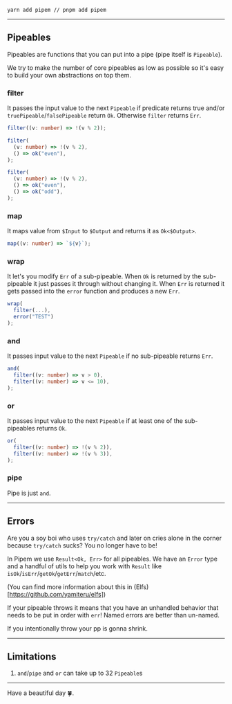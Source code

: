 ```shell
yarn add pipem // pnpm add pipem
```

---

## Pipeables

Pipeables are functions that you can put into a pipe (pipe itself is `Pipeable`).

We try to make the number of core pipeables as low as possible so it's easy to build your own abstractions on top them.

### filter

It passes the input value to the next `Pipeable` if predicate returns true and/or `truePipeable`/`falsePipeable` return `Ok`. Otherwise `filter` returns `Err`.

```ts
filter((v: number) => !(v % 2));

filter(
  (v: number) => !(v % 2),
  () => ok("even"),
);

filter(
  (v: number) => !(v % 2),
  () => ok("even"),
  () => ok("odd"),
);
```

### map

It maps value from `$Input` to `$Output` and returns it as `Ok<$Output>`.

```ts
map((v: number) => `${v}`);
```

### wrap

It let's you modify `Err` of a sub-pipeable. When `Ok` is returned by the sub-pipeable it just passes it through without changing it. When `Err` is returned it gets passed into the `error` function and produces a new `Err`.

```ts
wrap(
  filter(...),
  error("TEST")
);
```

### and

It passes input value to the next `Pipeable` if no sub-pipeable returns `Err`.

```ts
and(
  filter((v: number) => v > 0),
  filter((v: number) => v <= 10),
);
```

### or

It passes input value to the next `Pipeable` if at least one of the sub-pipeables returns `Ok`.

```ts
or(
  filter((v: number) => !(v % 2)),
  filter((v: number) => !(v % 3)),
);
```

### pipe

Pipe is just `and`.

---

## Errors

Are you a soy boi who uses `try/catch` and later on cries alone in the corner because `try/catch` sucks? You no longer have to be!

In Pipem we use `Result<Ok, Err>` for all pipeables. We have an `Error` type and a handful of utils to help you work with `Result` like `isOk`/`isErr`/`getOk`/`getErr`/`match`/etc.

(You can find more information about this in (Elfs)[https://github.com/yamiteru/elfs])

If your pipeable throws it means that you have an unhandled behavior that needs to be put in order with `err`! Named errors are better than un-named.

If you intentionally throw your pp is gonna shrink.

---

## Limitations

1. `and`/`pipe` and `or` can take up to 32 `Pipeable`s

---

Have a beautiful day 🍀.
